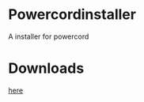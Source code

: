 # Powercordinstaller
A installer for powercord 

# Downloads
[here](https://github.com/Andrei12333/Powercordinstaller/releases)
